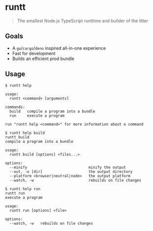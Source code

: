 # runtt
> The smallest Node.js TypeScript runttime and builder of the litter

## Goals
- A `go`/`cargo`/`deno` inspired all-in-one experience
- Fast for development
- Builds an efficient prod bundle

## Usage
```
$ runtt help

usage:
  runtt <command> [arguments]

commands:
  build   compile a program into a bundle
  run     execute a program

run "runtt help <command>" for more information about a command
```

```
$ runtt help build
runtt build
compile a program into a bundle

usage:
  runtt build [options] <files...>
  
options:
  --minify                            minify the output
  --out, -o [dir]                     the output directory
  --platform <browser|neutral|node>   the output platform
  --watch, -w                         rebuilds on file changes
```

```
$ runtt help run
runtt run
execute a program

usage:
  runtt run [options] <file>
  
options:
  --watch, -w   rebuilds on file changes
```